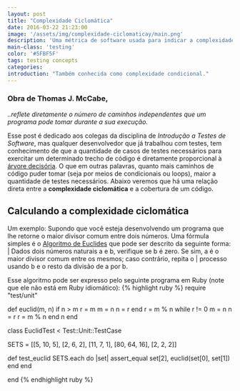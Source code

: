 ```yaml
---
layout: post
title: "Complexidade Ciclomática"
date: 2016-03-22 21:23:00
image: '/assets/img/complexidade-ciclomaticay/main.png'
description: 'Uma métrica de software usada para indicar a complexidade de um programa de computador.'
main-class: 'testing'
color: '#5FBF5F'
tags: testing concepts
categories:
introduction: "Também conhecida como complexidade condicional."
---
```


### Obra de Thomas J. McCabe,
*..reflete diretamente o número de caminhos independentes que um programa pode tomar durante a sua execução.*

Esse post é dedicado aos colegas da disciplina de *Introdução a Testes de Software*, mas
qualquer desenvolvedor que já trabalhou com testes, tem conhecimento de que a quantidade
de casos de testes necessários para exercitar um determinado trecho de código é diretamente
proporcional à [árvore decisória](https://pt.wikipedia.org/wiki/%C3%81rvore_de_decis%C3%A3o).
O que em outras palavras, quanto mais caminhos de código puder tomar (seja por meios de condicionais ou loops),
maior a quantidade de testes necessários. Abaixo veremos que há uma relação direta entre a **complexidade ciclomática**
e a cobertura de um código.

## Calculando a complexidade ciclomática
Um exemplo:
Supondo que você esteja desenvolvendo um programa que lhe retorne o maior divisor comum entre dois números. Uma fórmula
simples é o [Algoritmo de Euclides](https://pt.wikipedia.org/wiki/Algoritmo_de_Euclides) que pode ser descrito da seguinte forma:
| Dados dois números naturais a e b, verifique se b é zero. Se sim, a é o maior divisor comum entre os mesmos; caso contrário, repita o | processo usando b e o resto da divisão de a por b.

Esse algoritmo pode ser expresso pelo seguinte programa em Ruby (note que ele não está em Ruby idiomático):
{% highlight ruby %}
require "test/unit"

def euclid(m, n)
  if n > m
    r = m
    m = n
    n = r
  end
  r = m % n
  while r != 0
    m = n
    n = r
    r = m % n
  end
  n
end

class EuclidTest < Test::Unit::TestCase
  
  SETS = [[5, 10,  5], [2,  6,  2], [11,  7,  1], 
    [80, 64, 16], [2, 2, 2]]
  
  def test_euclid
    SETS.each do |set|
      assert_equal set[2], euclid(set[0], set[1])
    end
  end
  
end
{% endhighlight ruby %}
